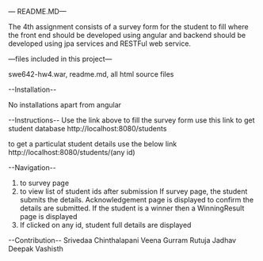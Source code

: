 
— README.MD—

The 4th assignment consists of a survey form for the student to fill where the front end should be developed
using angular and backend should be developed using jpa services and RESTFul web service. 

—files included in this project—

swe642-hw4.war, readme.md, all html source files

--Installation--

No installations apart from angular

--Instructions--
Use the link above to fill the survey form
use this link to get student database 
http://localhost:8080/students

to get a particulat student details use the below link
http://localhost:8080/students/(any id)

--Navigation--
1) to survey page
2) to view list of student ids after submission
If survey page, the student submits the details. Acknowledgement page is displayed to confirm the details are submitted.
If the student is a winner then a WinningResult page is displayed
3) If clicked on any id, student full details are displayed

--Contribution--
Srivedaa Chinthalapani
Veena Gurram
Rutuja Jadhav
Deepak Vashisth
